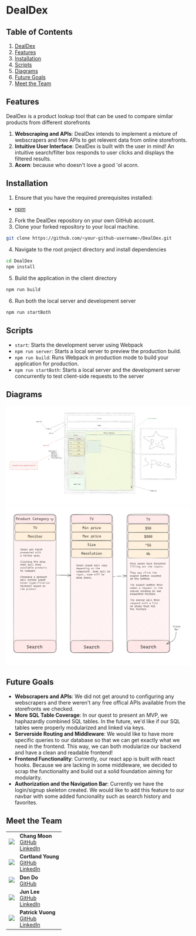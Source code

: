 # DealDex

## Table of Contents
1. [DealDex](#dealdex)
2. [Features](#features)
3. [Installation](#installation)
4. [Scripts](#scripts)
5. [Diagrams](#diagrams)
6. [Future Goals](#future-goals)
7. [Meet the Team](#meet-the-team)


##  Features
DealDex is a product lookup tool that can be used to compare similar products from different storefronts

1. **Webscraping and APIs**: DealDex intends to implement a mixture of webscrapers and free APIs to get relevent data from online storefronts.
2. **Intuitive User Interface**: DealDex is built with the user in mind! An intuitive search/filter box responds to user clicks and displays the filtered results.
3. **Acorn**: because who doesn't love a good 'ol acorn.

## Installation
1. Ensure that you have the required prerequisites installed:
  - [npm](https://www.npmjs.com/)
2. Fork the DealDex repository on your own GitHub account. 
3. Clone your forked repository to your local machine.
```bash
git clone https://github.com/<your-github-username>/DealDex.git
```
4. Navigate to the root project directory and install dependencies
```bash
cd DealDex
npm install
```
5. Build the application in the client directory
```bash
npm run build
```
6. Run both the local server and development server
```bash
npm run startBoth
```

## Scripts
  - `start`: Starts the development server using Webpack
  - `npm run server`: Starts a local server to preview the production build.
  - `npm run build`: Runs Webpack in production mode to build your application for production.
  - `npm run startBoth`: Starts a local server and the development server concurrently to test client-side requests to the server

## Diagrams

  ![Diagram1](client/public/assets/appLayout.PNG)
  ![Diagram2](client/public/assets/searchBarFlow.PNG)

## Future Goals
  - **Webscrapers and APIs**: We did not get around to configuring any webscrapers and there weren't any free offical APIs available from the storefronts we checked.
  - **More SQL Table Coverage**: In our quest to present an MVP, we haphazardly combined SQL tables. In the future, we'd like if our SQL tables were properly modularized and linked via keys.
  - **Serverside Routing and Middleware**: We would like to have more specific queries to our database so that we can get exactly what we need in the frontend. This way, we can both modularize our backend and have a clean and readable frontend!
  - **Frontend Functionality**: Currently, our react app is built with react hooks. Because we are lacking in some middleware, we decided to scrap the functionality and build out a solid foundation aiming for modularity. 
  - **Authorization and the Navigation Bar**: Currently we have the login/signup skeleton created. We would like to add this feature to our navbar with some added funcionality such as search history and favorites.

## Meet the Team

<table style="width:40%;">
  <tr>
    <td>
      <img src="https://media.discordapp.net/attachments/1111734084079726773/1111734148055453766/satarfish.png?width=676&height=676" style="width:6rem;" />
    </td>
    <td>
      <strong>Chang Moon</strong><br/>
      <a href="https://github.com/ThickCorgi">GitHub</a><br/>
      <a href="https://www.linkedin.com/in/chang-moon-6b2b91278/">LinkedIn</a>
    </td>
  </tr>
  <tr>
    <td>
      <img src="https://media.discordapp.net/attachments/1111734084079726773/1111734148055453766/satarfish.png?width=676&height=676" style="width:6rem;" />
    </td>
    <td>
      <strong>Cortland Young</strong><br/>
      <a href="https://github.com/CortlandY">GitHub</a><br/>
      <a href="https://www.linkedin.com/in/cortland-young-008185222/">LinkedIn</a>
    </td>
  </tr>
  <tr>
    <td>
      <img src="https://media.discordapp.net/attachments/1111734084079726773/1111734148055453766/satarfish.png?width=676&height=676" style="width:6rem;" />
    </td>
    <td>
      <strong>Don Do</strong><br/>
      <a href="https://github.com/Donlebon">GitHub</a><br/>
    </td>
  </tr>
  <tr>
    <td>
      <img src="https://media.discordapp.net/attachments/1111734084079726773/1111734148055453766/satarfish.png?width=676&height=676" style="width:6rem;" />
    </td>
    <td>
      <strong>Jun Lee</strong><br/>
      <a href="https://github.com/leejun07">GitHub</a><br/>
      <a href="https://www.linkedin.com/in/junlee97/">LinkedIn</a>
    </td>
  </tr>
  <tr>
    <td>
      <img src="https://media.discordapp.net/attachments/1111734084079726773/1111734148055453766/satarfish.png?width=676&height=676" style="width:6rem;" />
    </td>
    <td>
      <strong>Patrick Vuong</strong><br/>
      <a href="https://github.com/patrickv77">GitHub</a><br/>
      <a href="https://www.linkedin.com/in/patrickqvuong/">LinkedIn</a>
    </td>
  </tr>
</table>
